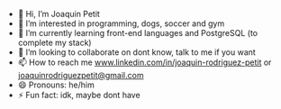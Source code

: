 - 👋 Hi, I’m Joaquin Petit
- 👀 I’m interested in programming, dogs, soccer and gym
- 🌱 I’m currently learning front-end languages and PostgreSQL (to complete my stack)
- 💞️ I’m looking to collaborate on dont know, talk to me if you want
- 📫 How to reach me www.linkedin.com/in/joaquin-rodriguez-petit or joaquinrodriguezpetit@gmail.com
- 😄 Pronouns: he/him
- ⚡ Fun fact: idk, maybe dont have
